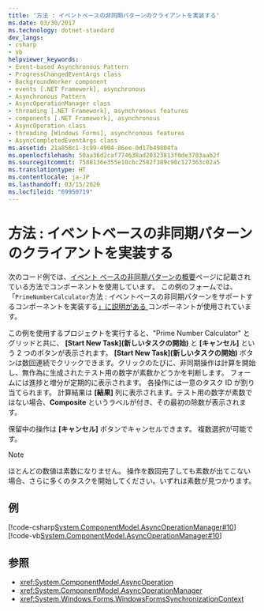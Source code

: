 ```yaml
---
title: '方法 : イベントベースの非同期パターンのクライアントを実装する'
ms.date: 03/30/2017
ms.technology: dotnet-standard
dev_langs:
- csharp
- vb
helpviewer_keywords:
- Event-based Asynchronous Pattern
- ProgressChangedEventArgs class
- BackgroundWorker component
- events [.NET Framework], asynchronous
- Asynchronous Pattern
- AsyncOperationManager class
- threading [.NET Framework], asynchronous features
- components [.NET Framework], asynchronous
- AsyncOperation class
- threading [Windows Forms], asynchronous features
- AsyncCompletedEventArgs class
ms.assetid: 21a858c1-3c99-4904-86ee-0d17b49804fa
ms.openlocfilehash: 50aa36d2caf774638ad20323813f0de3703aab2f
ms.sourcegitcommit: 7588136e355e10cbc2582f389c90c127363c02a5
ms.translationtype: HT
ms.contentlocale: ja-JP
ms.lasthandoff: 03/15/2020
ms.locfileid: "69950719"
---
```

# <a name="how-to-implement-a-client-of-the-event-based-asynchronous-pattern"></a>方法 : イベントベースの非同期パターンのクライアントを実装する
次のコード例では、[イベント ベースの非同期パターンの概要](../../../docs/standard/asynchronous-programming-patterns/event-based-asynchronous-pattern-overview.md)ページに記載されている方法でコンポーネントを使用しています。 この例のフォームでは、「`PrimeNumberCalculator`方法 : イベントベースの非同期パターンをサポートするコンポーネントを実装する[」に説明がある ](../../../docs/standard/asynchronous-programming-patterns/component-that-supports-the-event-based-asynchronous-pattern.md) コンポーネントが使用されています。  
  
 この例を使用するプロジェクトを実行すると、"Prime Number Calculator" とグリッドと共に、 **[Start New Task]\(新しいタスクの開始\)** と **[キャンセル]** という 2 つのボタンが表示されます。 **[Start New Task]\(新しいタスクの開始\)** ボタンは数回連続でクリックできます。クリックのたびに、非同期操作は計算を開始し、無作為に生成されたテスト用の数字が素数かどうかを判断します。 フォームには進捗と増分が定期的に表示されます。 各操作には一意のタスク ID が割り当てられます。 計算結果は **[結果]** 列に表示されます。テスト用の数字が素数ではない場合、**Composite** というラベルが付き、その最初の除数が表示されます。  
  
 保留中の操作は **[キャンセル]** ボタンでキャンセルできます。 複数選択が可能です。  
  
> [!NOTE]
> ほとんどの数値は素数になりません。 操作を数回完了しても素数が出てこない場合、さらに多くのタスクを開始してください。いずれは素数が見つかります。  
  
## <a name="example"></a>例  
 [!code-csharp[System.ComponentModel.AsyncOperationManager#10](../../../samples/snippets/csharp/VS_Snippets_Winforms/System.ComponentModel.AsyncOperationManager/CS/primenumbercalculatormain.cs#10)]
 [!code-vb[System.ComponentModel.AsyncOperationManager#10](../../../samples/snippets/visualbasic/VS_Snippets_Winforms/System.ComponentModel.AsyncOperationManager/VB/primenumbercalculatormain.vb#10)]  
  
## <a name="see-also"></a>参照

- <xref:System.ComponentModel.AsyncOperation>
- <xref:System.ComponentModel.AsyncOperationManager>
- <xref:System.Windows.Forms.WindowsFormsSynchronizationContext>
